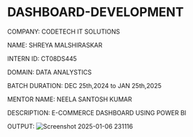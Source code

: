 # DASHBOARD-DEVELOPMENT

COMPANY: CODETECH IT SOLUTIONS

NAME: SHREYA MALSHIRASKAR

INTERN ID: CT08DS445

DOMAIN: DATA ANALYSTICS

BATCH DURATION: DEC 25th,2024 to JAN 25th,2025

MENTOR NAME: NEELA SANTOSH KUMAR

DESCRIPTION: E-COMMERCE DASHBOARD USING POWER BI 


OUTPUT:
![Screenshot 2025-01-06 231116](https://github.com/user-attachments/assets/ca3c2f1a-cbb1-4fb9-b6bf-9b779b94a4c1)

